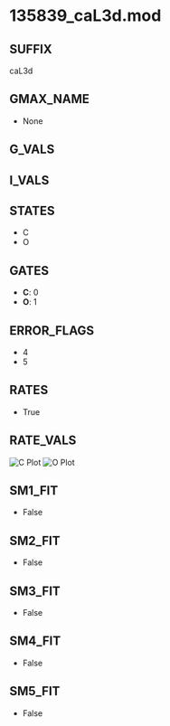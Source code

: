 # 135839_caL3d.mod

## SUFFIX

caL3d

## GMAX_NAME

- None

## G_VALS


## I_VALS


## STATES

- C
- O

## GATES

- **C**: 0
- **O**: 1

## ERROR_FLAGS

- 4
- 5

## RATES

- True

## RATE_VALS

![C Plot](/Users/pbozelos/Dropbox/icg-Chai-Panos/supermodels/output_markdown_files/Ca/135839_caL3d.mod/images/C.png)
![O Plot](/Users/pbozelos/Dropbox/icg-Chai-Panos/supermodels/output_markdown_files/Ca/135839_caL3d.mod/images/O.png)

## SM1_FIT

- False

## SM2_FIT

- False

## SM3_FIT

- False

## SM4_FIT

- False

## SM5_FIT

- False


